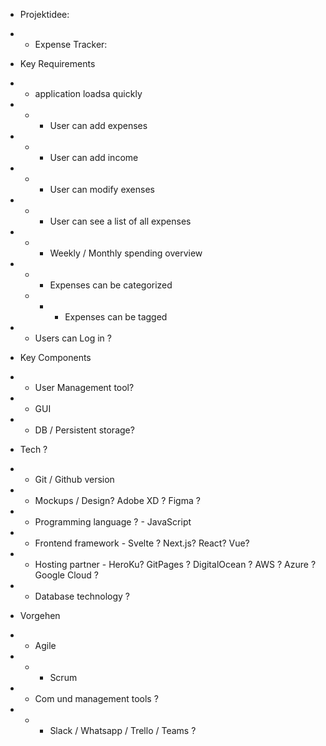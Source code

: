  - Projektidee: 
 - - Expense Tracker:

 - Key Requirements
 - - application loadsa quickly
 - - - User can add expenses
 - - - User can add income
 - - - User can modify exenses
 - - - User can see a list of all expenses
 - - - Weekly / Monthly spending overview
 - - - Expenses can be categorized
    - - - Expenses can be tagged
 - - Users can Log in ?


 - Key Components
 - - User Management tool?
 - - GUI
 - - DB / Persistent storage?


 - Tech ?
 - - Git / Github version 
 - - Mockups / Design? Adobe XD ? Figma ?
 - - Programming language ?  - JavaScript
 - - Frontend framework - Svelte ? Next.js? React? Vue? 
 - - Hosting partner - HeroKu? GitPages ? DigitalOcean ? AWS ? Azure ? Google Cloud ?
 - - Database technology ?


 - Vorgehen 
 - - Agile
 - - - Scrum
 - - Com und management tools ?
 - - - Slack / Whatsapp / Trello / Teams ?
